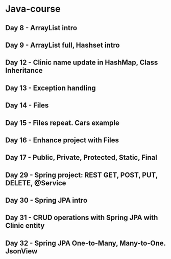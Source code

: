 # Java-course

## Day 8 - ArrayList intro

## Day 9 - ArrayList full, Hashset intro

## Day 12 - Clinic name update in HashMap, Class Inheritance

## Day 13 - Exception handling

## Day 14 - Files

## Day 15 - Files repeat. Cars example

## Day 16 - Enhance project with Files

## Day 17 - Public, Private, Protected, Static, Final

## Day 29 - Spring project: REST GET, POST, PUT, DELETE, @Service

## Day 30 - Spring JPA intro

## Day 31 - CRUD operations with Spring JPA with Clinic entity

## Day 32 - Spring JPA One-to-Many, Many-to-One. JsonView